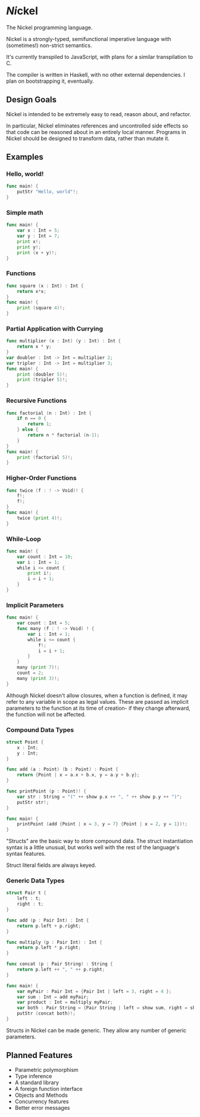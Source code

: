# *Ni*ckel
The Nickel programming language.

Nickel is a strongly-typed, semifunctional imperative language with (sometimes!) non-strict semantics.

It's currently transpiled to JavaScript, with plans for a similar transpilation to C.

The compiler is written in Haskell, with no other external dependencies. I plan on bootstrapping it, eventually.

## Design Goals
Nickel is intended to be extremely easy to read, reason about, and refactor.

In particular, Nickel eliminates references and uncontrolled side effects so that code can be reasoned about in an entirely local manner. Programs in Nickel should be designed to transform data, rather than mutate it.

## Examples

### Hello, world!
```go
func main! {
	putStr "Hello, world"!;
}
```
### Simple math
```go
func main! { 
	var x : Int = 5;
	var y : Int = 7;
	print x!;
	print y!;
	print (x + y)!;
}
```
### Functions
```go
func square (x : Int) : Int {
	return x*x;
}
func main! {
	print (square 4)!;	
}
```
### Partial Application with Currying
```go
func multiplier (x : Int) (y : Int) : Int {
	return x * y;
}
var doubler : Int -> Int = multiplier 2;
var tripler : Int -> Int = multiplier 3;
func main! {
	print (doubler 5)!;
	print (tripler 5)!;
}
```
### Recursive Functions
```go
func factorial (n : Int) : Int {
	if n == 0 {
		return 1;
	} else {
		return n * factorial (n-1);
	}
}
func main! {
	print (factorial 5)!;	
}
```
### Higher-Order Functions
```go
func twice (f : ! -> Void)! {
	f!;
	f!;
}
func main! {
	twice (print 4)!;
}
```
### While-Loop
```go
func main! {
	var count : Int = 10;
	var i : Int = 1;
	while i <= count {
		print i!;
		i = i + 1;
	}
}
```
### Implicit Parameters
```go
func main! {
	var count : Int = 5;
	func many (f : ! -> Void) ! {
		var i : Int = 1;
		while i <= count {
			f!;
			i = i + 1;
		}
	}
	many (print 7)!;
	count = 2;
	many (print 3)!;
}
```
Although Nickel doesn't allow closures, when a function is defined, it may refer to any variable in scope as legal values. These are passed as implicit parameters to the function at its time of creation- if they change afterward, the function will not be affected.

### Compound Data Types
```go
struct Point {
	x : Int;
	y : Int;
}

func add (a : Point) (b : Point) : Point {
	return {Point | x = a.x + b.x, y = a.y + b.y};
}

func printPoint (p : Point)! {
	var str : String = "(" ++ show p.x ++ ", " ++ show p.y ++ ")";
	putStr str!;
}

func main! {
	printPoint (add {Point | x = 3, y = 7} {Point | x = 2, y = 1})!;
}
```
"Structs" are the basic way to store compound data. The struct instantiation syntax is a little unusual, but works well with the rest of the language's syntax features.

Struct literal fields are always keyed.

### Generic Data Types
```go
struct Pair t {
	left : t;
	right : t;
}

func add (p : Pair Int) : Int {
	return p.left + p.right;
}

func multiply (p : Pair Int) : Int {
	return p.left * p.right;
}

func concat (p : Pair String) : String {
	return p.left ++ ", " ++ p.right;
}

func main! {
	var myPair : Pair Int = {Pair Int | left = 3, right = 4 };
	var sum : Int = add myPair;
	var product : Int = multiply myPair;
	var both : Pair String = {Pair String | left = show sum, right = show product };
	putStr (concat both)!;
}
```
Structs in Nickel can be made generic. They allow any number of generic parameters.

## Planned Features

* Parametric polymorphism
* Type inference
* A standard library
* A foreign function interface
* Objects and Methods
* Concurrency features
* Better error messages
